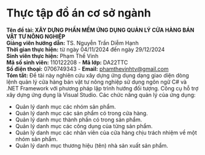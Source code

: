 # Thực tập đồ án cơ sở ngành
**Tên đề tài: XÂY DỰNG PHẦN MỀM ỨNG DỤNG QUẢN LÝ CỬA HÀNG BÁN VẬT TƯ NÔNG NGHIỆP**<br>
**Giảng viên hướng dẫn:** TS. Nguyễn Trần Diễm Hạnh<br>
**Thời gian thực hiện:** từ ngày 04/11/2024 đến ngày 29/12/2024<br>
**Sinh viên thực hiện:** Phạm Thế Vinh<br>
**Mã số sinh viên:** 110122208 - **Mã lớp:** DA22TTC<br>
**Số điện thoại:** 0706749343 - **Email:** phamthevinhtv@gmail.com<br>
**Tóm tắt:** Đề tài này nghiên cứu xây dựng ứng dụng dạng giao diện dòng lệnh quản lý cửa hàng bán vật tư nông nghiệp sử dụng ngôn ngữ C# và .NET Framework với phương pháp lập trình hướng đối tượng. Công cụ hỗ trợ xây dựng ứng dụng là Visual Studio. Các chức năng quản lý của ứng dụng:<br>
- Quản lý danh mục các nhóm sản phẩm.<br>
- Quản lý danh mục các sản phẩm có trong cửa hàng.<br>
- Quản lý danh mục thành phần có trong sản phẩm. <br>
- Quản lý danh mục các công dụng của từng sản phẩm.<br>
- Quản lý danh mục các nhân viên của cửa hàng chịu trách nhiệm về một nhóm sản phẩm.<br>
- Quản lý danh mục thương hiệu (tên) nhà sản xuất sản phẩm.<br>



